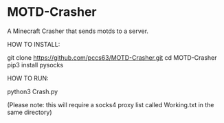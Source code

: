 # MOTD-Crasher
A Minecraft Crasher that sends motds to a server.


HOW TO INSTALL:

git clone https://github.com/pccs63/MOTD-Crasher.git
cd MOTD-Crasher
pip3 install pysocks

HOW TO RUN:

python3 Crash.py

(Please note: this will require a socks4 proxy list called Working.txt in the same directory)

